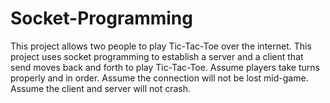 # Socket-Programming
This project allows two people to play Tic-Tac-Toe over the internet. This
project uses socket programming to establish a server and a client that send moves back and
forth to play Tic-Tac-Toe. Assume players take turns properly and in order. Assume the connection will not
be lost mid-game. Assume the client and server will not crash.
